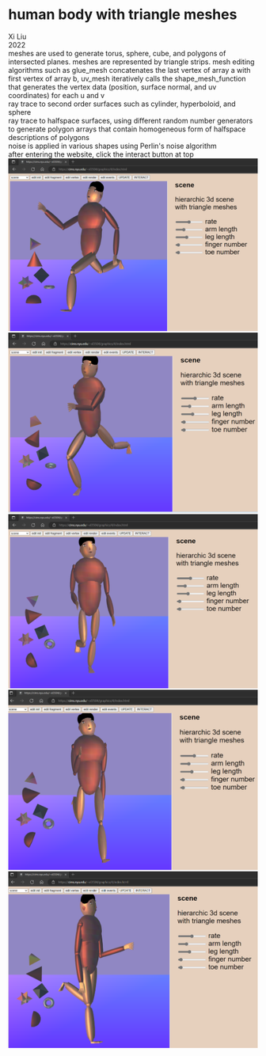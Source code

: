 # human body with triangle meshes
Xi Liu</br>
2022</br>
meshes are used to generate torus, sphere, cube, and polygons of intersected planes. meshes are represented by triangle strips. mesh editing algorithms such as glue_mesh concatenates the last vertex of array a with first vertex of array b, uv_mesh iteratively calls the shape_mesh_function that generates the vertex data (position, surface normal, and uv coordinates) for each u and v</br>
ray trace to second order surfaces such as cylinder, hyperboloid, and sphere</br>
ray trace to halfspace surfaces, using different random number generators to generate polygon arrays that contain homogeneous form of halfspace descriptions of polygons</br>
noise is applied in various shapes using Perlin's noise algorithm</br>
after entering the website, click the interact button at top
![0](image/0.png)
![1](image/1.png)
![2](image/2.png)
![3](image/3.png)
![4](image/4.png)
